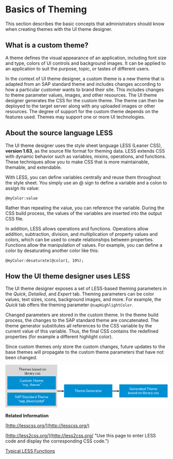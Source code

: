 <!-- loio91ebfe2a14204244bd052a03018d6781 -->

# Basics of Theming

This section describes the basic concepts that administrators should know when creating themes with the UI theme designer.



<a name="loio91ebfe2a14204244bd052a03018d6781__section_sfw_tp4_12b"/>

## What is a custom theme?

A theme defines the visual appearance of an application, including font size and type, colors of UI controls and background images. It can be applied to an application to suit the purpose, topic, or tastes of different users.

In the context of UI theme designer, a custom theme is a new theme that is adapted from an SAP standard theme and includes changes according to how a particular customer wants to brand their site. This includes changes to theme parameter values, images, and other resources. The UI theme designer generates the CSS for the custom theme. The theme can then be deployed to the target server along with any uploaded images or other resources. The degree of support for the custom theme depends on the features used. Themes may support one or more UI technologies.



<a name="loio91ebfe2a14204244bd052a03018d6781__section_o2s_3q4_12b"/>

## About the source language LESS

The UI theme designer uses the style sheet language LESS \(Leaner CSS\), **version 1.63**, as the source file format for theming data. LESS extends CSS with dynamic behavior such as variables, mixins, operations, and functions. These techniques allow you to make CSS that is more maintainable, themable, and extendable.

With LESS, you can define variables centrally and reuse them throughout the style sheet. You simply use an @ sign to define a variable and a colon to assign its value:

```
@myColor:value
```

Rather than repeating the value, you can reference the variable. During the CSS build process, the values of the variables are inserted into the output CSS file.

In addition, LESS allows operations and functions. Operations allow addition, subtraction, division, and multiplication of property values and colors, which can be used to create relationships between properties. Functions allow the manipulation of values. For example, you can define a color by desaturating another color like this:

```
@myColor:desaturate(@color1, 10%); 
```



<a name="loio91ebfe2a14204244bd052a03018d6781__section_ppd_vp4_12b"/>

## How the UI theme designer uses LESS

The UI theme designer exposes a set of LESS-based theming parameters in the *Quick*, *Detailed*, and *Expert* tab. Theming parameters can be color values, text sizes, icons, background images, and more. For example, the *Quick* tab offers the theming parameter `@sapHighlightColor`.

Changed parameters are stored in the custom theme. In the theme build process, the changes to the SAP standard theme are concatenated. The theme generator substitutes all references to the CSS variable by the current value of this variable. Thus, the final CSS contains the redefined properties \(for example a different highlight color\).

Since custom themes only store the custom changes, future updates to the base themes will propagate to the custom theme parameters that have not been changed.

![](images/Theming_graphic_b25a4e2.png)

**Related Information**  


[http://lesscss.org/](http://lesscss.org/)

[http://less2css.org/](http://less2css.org/ "Use this page to enter LESS code and display the corresponding CSS code.")

[Typical LESS Functions](../Create-Themes/typical-less-functions-e1a5b2d.md "The following is a list of typical LESS functions for colors.")

